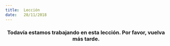 ```yaml
---
title:  Lección
date:   28/11/2018
---
```


### <center>Todavía estamos trabajando en esta lección. Por favor, vuelva más tarde.</center>